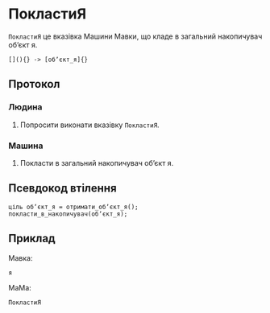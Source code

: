 # ПокластиЯ

`ПокластиЯ` <keyword>це</keyword> вказівка <subject>Машини Мавки</subject>, що кладе в загальний накопичувач
обʼєкт <keyword>я</keyword>.

```
[](){} -> [обʼєкт_я]{}
```

## Протокол

### Людина

1. Попросити виконати вказівку `ПокластиЯ`.

### Машина

1. Покласти в загальний накопичувач обʼєкт <keyword>я</keyword>.

## Псевдокод втілення

```ціль
ціль обʼєкт_я = отримати_обʼєкт_я();
покласти_в_накопичувач(обʼєкт_я);
```

## Приклад

<subject>Мавка</subject>:

```мавка
я
```

<subject>МаМа</subject>:

```мама
ПокластиЯ
```